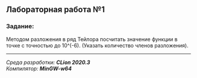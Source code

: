 ## Лабораторная работа №1
### Задание:
Методом разложения в ряд Тейлора посчитать значение функции в точке с 
точностью до 10^(-6). (Указать количество членов разложения).

------
*Среда разработки: **CLion 2020.3***  
*Компилятор: **MinGW-w64***

